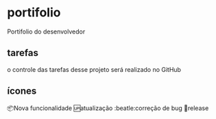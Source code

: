 # portifolio
Portifolio do desenvolvedor

## tarefas

o controle das tarefas desse projeto será realizado no GitHub

## ícones

:package:Nova funcionalidade
:up:atualização
:beatle:correção de bug
:checkered_flag:release